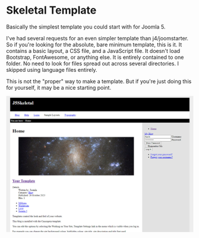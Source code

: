 # Skeletal Template
Basically the simplest template you could start with for Joomla 5.

I've had several requests for an even simpler template than j4/joomstarter.
So if you're looking for the absolute, bare minimum template, this is it.
It contains a basic layout, a CSS file, and a JavaScript file.
It doesn't load Bootstrap, FontAwesome, or anything else.
It is entirely contained to one folder. No need to look for files spread out across several directories.
I skipped using language files entirely.

This is not the "proper" way to make a template. But if you're just doing this for yourself, it may be a nice
starting point.

![screenshot](./preview.jpg)